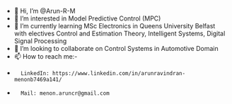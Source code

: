- 👋 Hi, I’m @Arun-R-M
- 👀 I’m interested in Model Predictive Control (MPC)
- 🌱 I’m currently learning MSc Electronics in Queens University Belfast with electives Control and Estimation Theory, Intelligent Systems, Digital Signal Processing
- 💞️ I’m looking to collaborate on Control Systems in Automotive Domain
- 📫 How to reach me:-
-       LinkedIn: https://www.linkedin.com/in/arunravindran-menonb7469a141/
-       Mail: menon.aruncr@gmail.com

<!---
Arun-R-M/Arun-R-M is a ✨ special ✨ repository because its `README.md` (this file) appears on your GitHub profile.
You can click the Preview link to take a look at your changes.
--->

